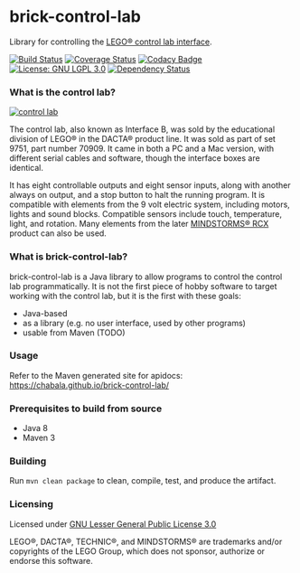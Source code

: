 # brick-control-lab

Library for controlling the [LEGO® control lab interface][1].

[![Build Status][2]][3]
[![Coverage Status][7]][8]
[![Codacy Badge][5]][6]
[![License: GNU LGPL 3.0][4]](http://www.gnu.org/licenses/lgpl-3.0.en.html)
[![Dependency Status][12]][13]

### What is the control lab?

[![control lab][9]][10]

The control lab, also known as Interface B, was sold by the educational division of LEGO® in the DACTA® product line.
It was sold as part of set 9751, part number 70909. It came in both a PC and a Mac version, with different serial cables
and software, though the interface boxes are identical.

It has eight controllable outputs and eight sensor inputs, along with another always on output, and a stop button to
halt the running program.
It is compatible with elements from the 9 volt electric system, including motors, lights and sound blocks.
Compatible sensors include touch, temperature, light, and rotation. Many elements from the later [MINDSTORMS® RCX][11]
product can also be used.

### What is brick-control-lab?

brick-control-lab is a Java library to allow programs to control the control lab programmatically. It is not the first
piece of hobby software to target working with the control lab, but it is the first with these goals:
* Java-based
* as a library (e.g. no user interface, used by other programs)
* usable from Maven (TODO)

### Usage
Refer to the Maven generated site for apidocs: https://chabala.github.io/brick-control-lab/

### Prerequisites to build from source
* Java 8
* Maven 3

### Building
Run ```mvn clean package``` to clean, compile, test, and produce the artifact.

### Licensing
Licensed under [GNU Lesser General Public License 3.0](http://www.gnu.org/licenses/lgpl-3.0.en.html)

[1]: http://www.peeron.com/inv/sets/9751-1
[2]: https://travis-ci.org/chabala/brick-control-lab.svg?branch=master
[3]: https://travis-ci.org/chabala/brick-control-lab
[4]: http://img.shields.io/badge/license-GNU_LGPL_3.0-brightgreen.svg
[5]: https://api.codacy.com/project/badge/Grade/f05f0d18f49a48659b1066884a7fef68
[6]: https://www.codacy.com/app/chabala/brick-control-lab
[7]: https://coveralls.io/repos/github/chabala/brick-control-lab/badge.svg?branch=master
[8]: https://coveralls.io/github/chabala/brick-control-lab?branch=master
[9]: http://www.bricklink.com/SL/9751-1.jpg
[10]: http://www.bricklink.com/catalogItemPic.asp?S=9751-1
[11]: https://en.wikipedia.org/wiki/Lego_Mindstorms#RCX
[12]: https://www.versioneye.com/user/projects/575c4fd77757a0003bd4c053/badge.svg?style=flat
[13]: https://www.versioneye.com/user/projects/575c4fd77757a0003bd4c053

LEGO®, DACTA®, TECHNIC®, and MINDSTORMS® are trademarks and/or copyrights of the LEGO Group,
which does not sponsor, authorize or endorse this software.
